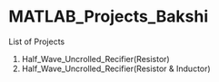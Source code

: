 # MATLAB_Projects_Bakshi

List of Projects

1. Half_Wave_Uncrolled_Recifier(Resistor)
2. Half_Wave_Uncrolled_Recifier(Resistor & Inductor)
